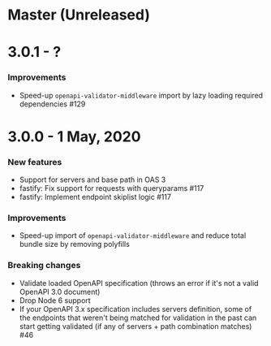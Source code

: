 # Master (Unreleased)

# 3.0.1 - ?

### Improvements
- Speed-up `openapi-validator-middleware` import by lazy loading required dependencies #129


# 3.0.0 - 1 May, 2020

### New features

- Support for servers and base path in OAS 3 
- fastify: Fix support for requests with queryparams #117 
- fastify: Implement endpoint skiplist logic #117

### Improvements

- Speed-up import of `openapi-validator-middleware` and reduce total bundle size by removing polyfills

### Breaking changes

- Validate loaded OpenAPI specification (throws an error if it's not a valid OpenAPI 3.0 document)
- Drop Node 6 support
- If your OpenAPI 3.x specification includes servers definition, some of the endpoints that weren't being matched for validation in the past can start getting validated (if any of servers + path combination matches) #46